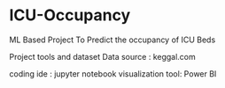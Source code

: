 # ICU-Occupancy
ML Based Project To Predict the occupancy of ICU Beds

Project tools and dataset
Data source : keggal.com

coding ide : jupyter notebook
visualization tool: Power BI
